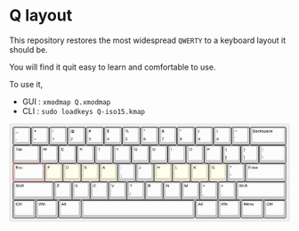 # Q layout

This repository restores the most widespread `QWERTY` to a keyboard layout it should be.

You will find it quit easy to learn and comfortable to use.

To use it,
- GUI : `xmodmap Q.xmodmap`
- CLI : `sudo loadkeys Q-iso15.kmap`

<img src="Q-layout.jpg" />
